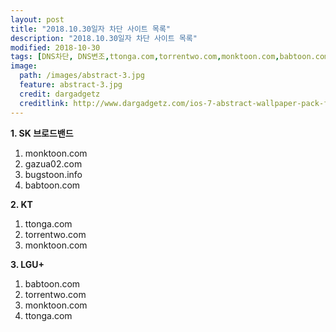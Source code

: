 ```yaml
---
layout: post
title: "2018.10.30일자 차단 사이트 목록"
description: "2018.10.30일자 차단 사이트 목록"
modified: 2018-10-30
tags: [DNS차단, DNS변조,ttonga.com,torrentwo.com,monktoon.com,babtoon.com,torrentwo.com,monktoon.com,ttonga.com,monktoon.com,gazua02.com,bugstoon.info,babtoon.com]
image:
  path: /images/abstract-3.jpg
  feature: abstract-3.jpg
  credit: dargadgetz
  creditlink: http://www.dargadgetz.com/ios-7-abstract-wallpaper-pack-for-iphone-5-and-ipod-touch-retina/
---
```


**1. SK 브로드밴드**  
1. monktoon.com
2. gazua02.com
3. bugstoon.info
4. babtoon.com

**2. KT**  
1. ttonga.com
2. torrentwo.com
3. monktoon.com

**3. LGU+**  
1. babtoon.com
2. torrentwo.com
3. monktoon.com
4. ttonga.com
